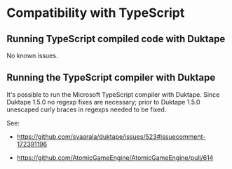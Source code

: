# Compatibility with TypeScript

## Running TypeScript compiled code with Duktape

No known issues.

## Running the TypeScript compiler with Duktape

It's possible to run the Microsoft TypeScript compiler with Duktape.
Since Duktape 1.5.0 no regexp fixes are necessary; prior to Duktape
1.5.0 unescaped curly braces in regexps needed to be fixed.

See:

- <https://github.com/svaarala/duktape/issues/523#issuecomment-172391196>

- <https://github.com/AtomicGameEngine/AtomicGameEngine/pull/614>
